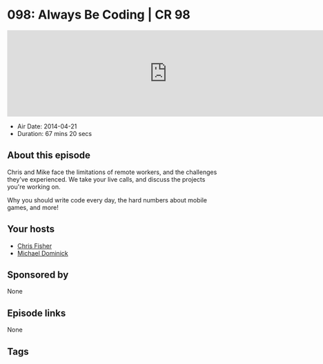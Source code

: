 # 098: Always Be Coding | CR 98

<iframe src="https://player.fireside.fm/v2/MLf2ZzhC+I8weUmLe?theme=dark" width="740" height="200" frameborder="0" scrolling="no"></iframe>

* Air Date: 2014-04-21
* Duration: 67 mins 20 secs

## About this episode

Chris and Mike face the limitations of remote workers, and the challenges they’ve experienced. We take your live calls, and discuss the projects you're working on. 

Why you should write code every day, the hard numbers about mobile games, and more!

## Your hosts
* [Chris Fisher](https://coder.show/hosts/chrislas)
* [Michael Dominick](https://coder.show/hosts/michael)

## Sponsored by

None



## Episode links

None



## Tags

